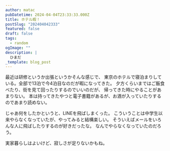 ```yaml
---
author: matac
pubDatetime: 2024-04-04T23:33:33.000Z
title: ホテル暇！
postSlug: "202404042333"
featured: false
draft: false
tags:
  - random
ogImage: ""
description: |
  ひまだ
_template: blog_post
---
```


最近は研修というか出張というかそんな感じで、
東京のホテルで寝泊まりしている。全部で13泊で今4泊目なのだが暇になってきた。
夕方くらいまではご飯食べたり、街を見て回ったりするのでいいのだが、
帰ってきた時にやることがあまりない。
本は持ってきたやつと電子書籍があるが、お酒が入っていたりするのであまり読めない。

じゃあ何をしたかというと、LINEを飛ばしまくった。
こういうことは中学生以来やらなくなっていたが、やってみると結構楽しい。
そういえばメールをいろんな人に飛ばしたりするのが好きだったな。
なんでやらなくなっていたのだろう。

実家暮らしはよいけど、寂しさが足りないかもね。

